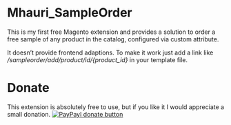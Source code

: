 Mhauri_SampleOrder
==================

This is my first free Magento extension and provides a solution to order a free sample of any product in the catalog, configured via custom attribute.

It doesn’t provide frontend adaptions. To make it work just add a link like */sampleorder/add/product/id/{product_id}* in your template file.


Donate
======

This extension is absolutely free to use, but if you like it I would appreciate a small donation.
[![PayPayl donate button](http://img.shields.io/paypal/donate.png?color=blue)](https://www.paypal.com/cgi-bin/webscr?cmd=_donations&business=HFQABVHGFSQ22&lc=CH&item_name=Magento%20Extension%3a%20Mhauri_SampleOrder&item_number=Mhauri_SampleOrder&currency_code=CHF&bn=PP%2dDonationsBF%3abtn_donate_SM%2egif%3aNonHosted "Donate once-off to this project using Paypal")
